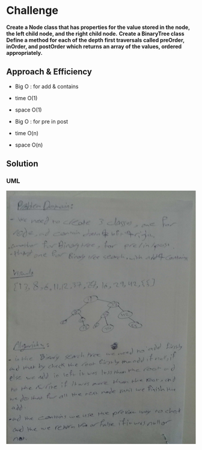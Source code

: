 # Challenge 
**Create a Node class that has properties for the value stored in the node, the left child node, and the right child node.**
**Create a BinaryTree class**
**Define a method for each of the depth first traversals called preOrder, inOrder, and postOrder which returns an array of the values, ordered appropriately.**

## Approach & Efficiency
* Big O : for add & contains

* time O(1)
* space O(1)


* Big O : for pre in post

* time O(n)
* space O(n)
## Solution
### UML

![image](../assets/tree.jpg)